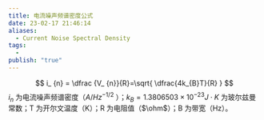 ```yaml
---
title: 电流噪声频谱密度公式
date: 23-02-17 21:46:14
aliases:
  - Current Noise Spectral Density
tags:
  - 
publish: "true"
---
```

$$
i_ {n} = \dfrac {V_ {n}}{R}=\sqrt{ \dfrac{4k_{B}T}{R} }
$$
$i_n$ 为电流噪声频谱密度（$A/Hz^{-1/2}$ ）；$k_{B}=1.3806503 \times 10^{-23} J\cdot K$ 为玻尔兹曼常数；T 为开尔文温度（K）；R 为电阻值（$\ohm$）；B 为带宽（Hz）。 